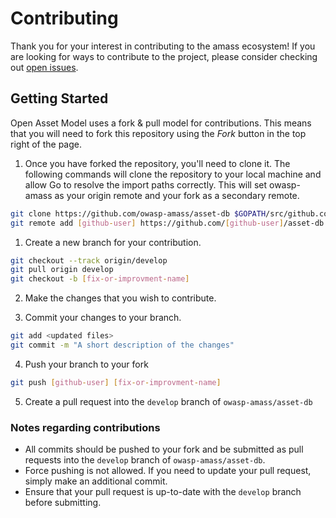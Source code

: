 # Contributing

Thank you for your interest in contributing to the amass ecosystem!
If you are looking for ways to contribute to the project,
please consider checking out [open issues][issue-url].

## Getting Started

Open Asset Model uses a fork & pull model for contributions.
This means that you will need to fork this repository using
the *Fork* button in the top right of the page.

1. Once you have forked the repository, you'll need to clone it.
   The following commands will clone the repository to your local
   machine and allow Go to resolve the import paths correctly.
   This will set owasp-amass as your origin remote and your fork
   as a secondary remote.

```bash
git clone https://github.com/owasp-amass/asset-db $GOPATH/src/github.com/owasp-amass/asset-db
git remote add [github-user] https://github.com/[github-user]/asset-db
```

1. Create a new branch for your contribution.

```bash
git checkout --track origin/develop
git pull origin develop
git checkout -b [fix-or-improvment-name]
```

2. Make the changes that you wish to contribute.

3. Commit your changes to your branch.

```bash
git add <updated files>
git commit -m "A short description of the changes"
```

4. Push your branch to your fork

```bash
git push [github-user] [fix-or-improvment-name]
```

5. Create a pull request into the `develop` branch of `owasp-amass/asset-db`

### Notes regarding contributions

- All commits should be pushed to your fork and be submitted as
  pull requests into the `develop` branch of `owasp-amass/asset-db`.
- Force pushing is not allowed. If you need to update your
  pull request, simply make an additional commit.
- Ensure that your pull request is up-to-date with the `develop` branch
  before submitting.


[issue-url]: https://github.com/owasp-amass/asset-db/issues